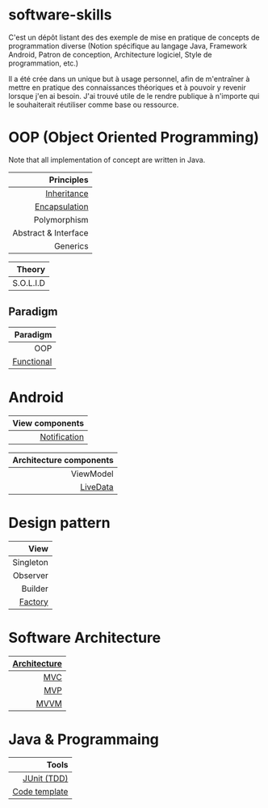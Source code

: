 # software-skills

C'est un dépôt listant des des exemple de mise en pratique de concepts de programmation diverse (Notion spécifique au langage Java, Framework Android, Patron de conception, Architecture logiciel, Style de programmation, etc.)

Il a été crée dans un unique but à usage personnel, afin de m'entraîner à mettre en pratique des connaissances théoriques et à pouvoir y revenir lorsque j'en ai besoin. J'ai trouvé utile de le rendre publique à n'importe qui le souhaiterait réutiliser comme base ou ressource.

# OOP (Object Oriented Programming)
Note that all implementation of concept are written in Java.

| Principles |
| --------------: |
| [Inheritance](https://github.com/lemarcque/software-skills/blob/master/oop/inheritance/README.md) |
| [Encapsulation](https://github.com/lemarcque/software-skills/blob/master/oop/encapsulation/README.md) |
| Polymorphism |
| Abstract & Interface |
| Generics |

| Theory |
| --------------: |
| S.O.L.I.D |

## Paradigm 

| Paradigm |
| --------------: |
| OOP |
| [Functional](https://github.com/lemarcque/software-skills/tree/master/programming/paradigms/FP) |


# Android
| View components |
| --------: |
| [Notification](https://github.com/lemarcque/software-skills/tree/master/android/component/notificationd-drawer) |


| Architecture components |
| --------: |
| ViewModel |
| [LiveData](https://github.com/lemarcque/software-skills/tree/master/android/architecture-components/livedata) |

# Design pattern
| View |
| --------: |
| Singleton |
| Observer |
| Builder |
| [Factory](https://github.com/lemarcque/software-skills/tree/master/oop/design-pattern/GoF/factory) |

# Software Architecture
| [Architecture](https://github.com/lemarcque/software-skills/tree/master/programming/software-architecture) |
| --------: |
| [MVC](https://github.com/lemarcque/software-skills/tree/master/programming/software-architecture/mvc) |
| [MVP](https://github.com/lemarcque/software-skills/tree/master/programming/software-architecture/mvp)  |
| [MVVM](https://github.com/lemarcque/software-skills/tree/master/programming/software-architecture/MVVM) |

# Java & Programmaing
| Tools |
| --------: |
| [JUnit (TDD)](https://github.com/lemarcque/software-skills/blob/master/java/junit/README.md)|
| [Code template](https://github.com/lemarcque/software-skills/blob/master/programming/code-template/README.md)|

